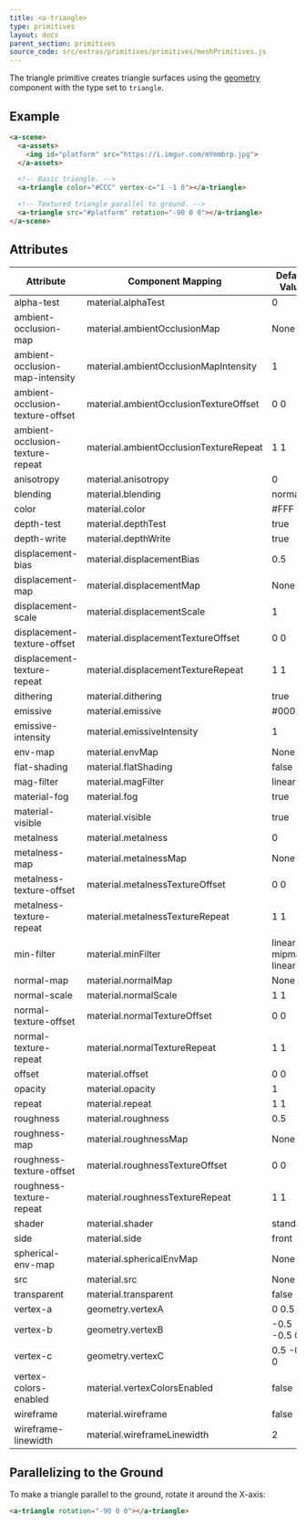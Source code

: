 ```yaml
---
title: <a-triangle>
type: primitives
layout: docs
parent_section: primitives
source_code: src/extras/primitives/primitives/meshPrimitives.js
---
```


The triangle primitive creates triangle surfaces using the [geometry][geometry]
component with the type set to `triangle`.

## Example

```html
<a-scene>
  <a-assets>
    <img id="platform" src="https://i.imgur.com/mYmmbrp.jpg">
  </a-assets>

  <!-- Basic triangle. -->
  <a-triangle color="#CCC" vertex-c="1 -1 0"></a-triangle>

  <!-- Textured triangle parallel to ground. -->
  <a-triangle src="#platform" rotation="-90 0 0"></a-triangle>
</a-scene>
```

## Attributes

| Attribute                        | Component Mapping                      | Default Value        |
| --------                         | -----------------                      | -------------        |
| alpha-test                       | material.alphaTest                     | 0                    |
| ambient-occlusion-map            | material.ambientOcclusionMap           | None                 |
| ambient-occlusion-map-intensity  | material.ambientOcclusionMapIntensity  | 1                    |
| ambient-occlusion-texture-offset | material.ambientOcclusionTextureOffset | 0 0                  |
| ambient-occlusion-texture-repeat | material.ambientOcclusionTextureRepeat | 1 1                  |
| anisotropy                       | material.anisotropy                    | 0                    |
| blending                         | material.blending                      | normal               |
| color                            | material.color                         | #FFF                 |
| depth-test                       | material.depthTest                     | true                 |
| depth-write                      | material.depthWrite                    | true                 |
| displacement-bias                | material.displacementBias              | 0.5                  |
| displacement-map                 | material.displacementMap               | None                 |
| displacement-scale               | material.displacementScale             | 1                    |
| displacement-texture-offset      | material.displacementTextureOffset     | 0 0                  |
| displacement-texture-repeat      | material.displacementTextureRepeat     | 1 1                  |
| dithering                        | material.dithering                     | true                 |
| emissive                         | material.emissive                      | #000                 |
| emissive-intensity               | material.emissiveIntensity             | 1                    |
| env-map                          | material.envMap                        | None                 |
| flat-shading                     | material.flatShading                   | false                |
| mag-filter                       | material.magFilter                     | linear               |
| material-fog                     | material.fog                           | true                 |
| material-visible                 | material.visible                       | true                 |
| metalness                        | material.metalness                     | 0                    |
| metalness-map                    | material.metalnessMap                  | None                 |
| metalness-texture-offset         | material.metalnessTextureOffset        | 0 0                  |
| metalness-texture-repeat         | material.metalnessTextureRepeat        | 1 1                  |
| min-filter                       | material.minFilter                     | linear-mipmap-linear |
| normal-map                       | material.normalMap                     | None                 |
| normal-scale                     | material.normalScale                   | 1 1                  |
| normal-texture-offset            | material.normalTextureOffset           | 0 0                  |
| normal-texture-repeat            | material.normalTextureRepeat           | 1 1                  |
| offset                           | material.offset                        | 0 0                  |
| opacity                          | material.opacity                       | 1                    |
| repeat                           | material.repeat                        | 1 1                  |
| roughness                        | material.roughness                     | 0.5                  |
| roughness-map                    | material.roughnessMap                  | None                 |
| roughness-texture-offset         | material.roughnessTextureOffset        | 0 0                  |
| roughness-texture-repeat         | material.roughnessTextureRepeat        | 1 1                  |
| shader                           | material.shader                        | standard             |
| side                             | material.side                          | front                |
| spherical-env-map                | material.sphericalEnvMap               | None                 |
| src                              | material.src                           | None                 |
| transparent                      | material.transparent                   | false                |
| vertex-a                         | geometry.vertexA                       | 0 0.5 0              |
| vertex-b                         | geometry.vertexB                       | -0.5 -0.5 0          |
| vertex-c                         | geometry.vertexC                       | 0.5 -0.5 0           |
| vertex-colors-enabled            | material.vertexColorsEnabled           | false                |
| wireframe                        | material.wireframe                     | false                |
| wireframe-linewidth              | material.wireframeLinewidth            | 2                    |

## Parallelizing to the Ground

To make a triangle parallel to the ground, rotate it around the X-axis:

```html
<a-triangle rotation="-90 0 0"></a-triangle>
```

[geometry]: ../components/geometry.md
